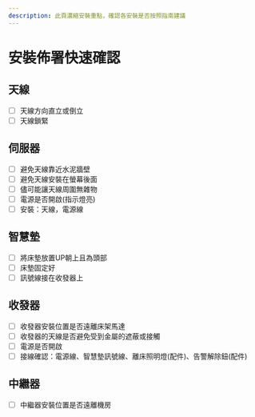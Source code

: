 ```yaml
---
description: 此頁濃縮安裝重點，確認各安裝是否按照指南建議
---
```


# 安裝佈署快速確認

## 天線

* [ ] 天線方向直立或倒立
* [ ] 天線鎖緊

## 伺服器

* [ ] 避免天線靠近水泥牆壁
* [ ] 避免天線安裝在螢幕後面
* [ ] 儘可能讓天線周圍無雜物
* [ ] 電源是否開啟\(指示燈亮\)
* [ ] 安裝：天線，電源線

## 智慧墊

* [ ] 將床墊放置UP朝上且為頭部
* [ ] 床墊固定好
* [ ] 訊號線接在收發器上

## 收發器

* [ ] 收發器安裝位置是否遠離床架馬達
* [ ] 收發器的天線是否避免受到金屬的遮蔽或接觸
* [ ] 電源是否開啟
* [ ] 接線確認：電源線、智慧墊訊號線、離床照明燈\(配件\)、告警解除鈕\(配件\)

## 中繼器

* [ ] 中繼器安裝位置是否遠離機房



